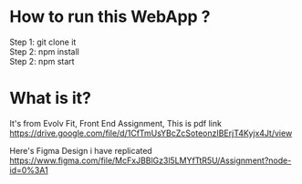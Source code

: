 # How to run this WebApp ?

Step 1: git clone it <br>
Step 2: npm install <br>
Step 2: npm start

# What is it?

It's from Evolv Fit, Front End Assignment, This is pdf link https://drive.google.com/file/d/1CfTmUsYBcZcSoteonzIBErjT4Kyjx4Jt/view

Here's Figma Design i have replicated https://www.figma.com/file/McFxJBBlGz3l5LMYfTtR5U/Assignment?node-id=0%3A1
